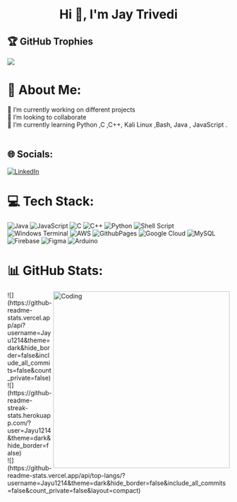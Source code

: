 <h1 align="center">Hi 👋, I'm Jay Trivedi</h1>

## 🏆 GitHub Trophies
![](https://github-profile-trophy.vercel.app/?username=Jayu1214&theme=radical&no-frame=false&no-bg=true&margin-w=4)


# 💫 About Me:
🔭 I’m currently working on different projects <br>👯 I’m looking to collaborate <br>🌱 I’m currently learning Python ,C ,C++, Kali Linux ,Bash, Java , JavaScript .<br><br>


## 🌐 Socials:
[![LinkedIn](https://img.shields.io/badge/LinkedIn-%230077B5.svg?logo=linkedin&logoColor=white)](https://linkedin.com/in/https://www.linkedin.com/in/jay-trivedi-1701b924a/) 

# 💻 Tech Stack:
![Java](https://img.shields.io/badge/java-%23ED8B00.svg?style=for-the-badge&logo=openjdk&logoColor=white) ![JavaScript](https://img.shields.io/badge/javascript-%23323330.svg?style=for-the-badge&logo=javascript&logoColor=%23F7DF1E) ![C](https://img.shields.io/badge/c-%2300599C.svg?style=for-the-badge&logo=c&logoColor=white) ![C++](https://img.shields.io/badge/c++-%2300599C.svg?style=for-the-badge&logo=c%2B%2B&logoColor=white) ![Python](https://img.shields.io/badge/python-3670A0?style=for-the-badge&logo=python&logoColor=ffdd54) ![Shell Script](https://img.shields.io/badge/shell_script-%23121011.svg?style=for-the-badge&logo=gnu-bash&logoColor=white) ![Windows Terminal](https://img.shields.io/badge/Windows%20Terminal-%234D4D4D.svg?style=for-the-badge&logo=windows-terminal&logoColor=white) ![AWS](https://img.shields.io/badge/AWS-%23FF9900.svg?style=for-the-badge&logo=amazon-aws&logoColor=white) ![GithubPages](https://img.shields.io/badge/github%20pages-121013?style=for-the-badge&logo=github&logoColor=white) ![Google Cloud](https://img.shields.io/badge/GoogleCloud-%234285F4.svg?style=for-the-badge&logo=google-cloud&logoColor=white) ![MySQL](https://img.shields.io/badge/mysql-4479A1.svg?style=for-the-badge&logo=mysql&logoColor=white) ![Firebase](https://img.shields.io/badge/firebase-a08021?style=for-the-badge&logo=firebase&logoColor=ffcd34) ![Figma](https://img.shields.io/badge/figma-%23F24E1E.svg?style=for-the-badge&logo=figma&logoColor=white) ![Arduino](https://img.shields.io/badge/-Arduino-00979D?style=for-the-badge&logo=Arduino&logoColor=white)
# 📊 GitHub Stats:


<img align="right" alt="Coding" width="400" src="https://i.giphy.com/media/v1.Y2lkPTc5MGI3NjExZWtnYm43cXI0cWh3aGJ5bDh4c3gyOG10aG9sc3BtMTg5dDh5NTN1MyZlcD12MV9pbnRlcm5hbF9naWZfYnlfaWQmY3Q9Zw/qgQUggAC3Pfv687qPC/giphy.gif">
![](https://github-readme-stats.vercel.app/api?username=Jayu1214&theme=dark&hide_border=false&include_all_commits=false&count_private=false)<br/>
![](https://github-readme-streak-stats.herokuapp.com/?user=Jayu1214&theme=dark&hide_border=false)<br/>
![](https://github-readme-stats.vercel.app/api/top-langs/?username=Jayu1214&theme=dark&hide_border=false&include_all_commits=false&count_private=false&layout=compact)


<!-- Proudly created with GPRM ( https://gprm.itsvg.in ) -->

